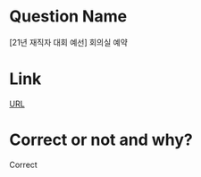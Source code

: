 # Question Name  
[21년 재직자 대회 예선] 회의실 예약  

# Link
[URL](https://softeer.ai/practice/info.do?eventIdx=1&psProblemId=626)  

# Correct or not and why?  
Correct  
